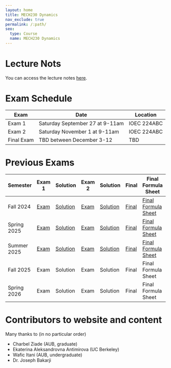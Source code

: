 ```yaml
---
layout: home
title: MECH230 Dynamics
nav_exclude: true
permalink: /:path/
seo:
  type: Course
  name: MECH230 Dynamics
---
```


# Lecture Nots
You can access the lecture notes [here](https://drive.google.com/file/d/1OqUyqj9TQVR_x3-o1vOThzzxYG_eBrRD/view?usp=sharing).

# Exam Schedule

| Exam | Date | Location |
| -- | -- | -- |
| Exam 1 | Saturday September 27 at 9-11am | IOEC 224ABC |
| Exam 2 | Saturday November 1 at 9-11am | IOEC 224ABC|
| Final Exam | TBD between December 3-12 | TBD |

# Previous Exams

| Semester | Exam 1 | Solution | Exam 2 | Solution | Final | Final Formula Sheet | Solution |
| -- | -- | -- | -- | -- | -- | -- | -- |
| Fall 2024 | [Exam](https://drive.google.com/file/d/1fpyogKU72hAk62joaXF57r_IyN-hvyrX/view?usp=sharing) | [Solution](https://drive.google.com/file/d/1gEF7iLhqBAmBBbsNmlnsfmzRhn-U-z8h/view?usp=sharing) | [Exam](https://drive.google.com/file/d/1EsWH744Ea9hTqATIefX_iNISh8Yit5By/view?usp=sharing) | [Solution](https://drive.google.com/file/d/1TkYUfnPO1sOTNMaOrFGUUBSUmpVRY5u6/view?usp=sharing) | [Final](https://drive.google.com/file/d/1UM0d436fD1UeuP0GWjcqIyFP_Lrfrv2M/view?usp=share_link) | [Final Formula Sheet](https://drive.google.com/file/d/1SEIcqV9ZGopW-3rXGl6u-v4yAV9b6NoM/view?usp=sharing) | [Solution](https://drive.google.com/file/d/1ULFXXRHoYjYegWJ-E-Ray_JmYSu70aNZ/view?usp=sharing) |
| Spring 2025 | [Exam](https://drive.google.com/file/d/1nYIM1DQM-xVw40f7MYHySVGbD_-mvGR7/view?usp=share_link) | [Solution](https://drive.google.com/file/d/1nZ_2hlN742mQefcQq80z4JaBwRkUrTUg/view?usp=share_link) | [Exam](https://drive.google.com/file/d/1PqB3AuPpe6iEz4S_hGeReKswznM3Oy4N/view?usp=sharing) | [Solution](https://drive.google.com/file/d/1PoiuhSRDilY_wqvYx3Q5fC7DtcB-O3IU/view?usp=sharing) | [Final](https://drive.google.com/file/d/1TcTW830VaSOpyTgutoI8S-agWErWplGE/view?usp=sharing) | [Final Formula Sheet](https://drive.google.com/file/d/1TGxehzRf-imvsRXlj2ulP5fpYmzAg1jC/view?usp=sharing) | [Solution](https://drive.google.com/file/d/1THjl_kwMNHvcFt04QrGJM5DICYu9seGZ/view?usp=sharing) |
| Summer 2025 | [Exam](https://drive.google.com/file/d/1-qiPPB0-GBBf9tUoRn-x7F8f2A_U-i_l/view?usp=share_link) | [Solution](https://drive.google.com/file/d/1SqitIff1RgKL2iMsMwBRIKiIRKMLA4oQ/view?usp=sharing) | [Exam](https://drive.google.com/file/d/1PoptxxFkwPgxgti8o4a-GRid4FVxc99b/view?usp=share_link) | [Solution](https://drive.google.com/file/d/1qlH-nAS531cRvIq30yFaV9ifPYXjksqK/view?usp=sharing) | [Final](https://drive.google.com/file/d/1rLc5TgOaapxruiA4Grw1LZYBdwnRvGk5/view?usp=share_link) | [Final Formula Sheet](https://drive.google.com/file/d/1rVxbOK87azp4vJbd0WjxjuIHGPr4xnII/view?usp=share_link) | [Solution](https://drive.google.com/file/d/1VRkHuMP18I4SRJzPotgux6TBsVPLI4GC/view?usp=sharing) |
| Fall 2025 | Exam | Solution | Exam | Solution | Final | Final Formula Sheet | Solution |
| Spring 2026 | Exam | Solution | Exam | Solution | Final | Final Formula Sheet | Solution |


# Contributors to website and content
Many thanks to (in no particular order)
- Charbel Ziade (AUB, graduate)
- Ekaterina Aleksandrovna Antimirova (UC Berkeley)
- Wafic Itani (AUB, undergraduate)
- Dr. Joseph Bakarji


